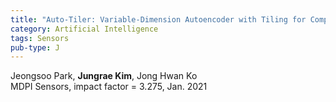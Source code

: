 ```yaml
---
title: "Auto-Tiler: Variable-Dimension Autoencoder with Tiling for Compressing Intermediate Feature Space of Deep Neural Networks for Internet of Things"
category: Artificial Intelligence
tags: Sensors
pub-type: J
---
```


Jeongsoo Park, **Jungrae Kim**, Jong Hwan Ko<br>
MDPI Sensors, impact factor = 3.275, Jan. 2021

